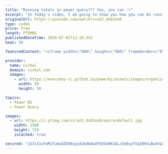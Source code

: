 ```yaml
---
title: "Running totals in power query??? Yes, you can :)"
excerpt: "In today's video, I am going to show you how you can do running totals or cummulative totals in Power Query, but do this only if you have no way to do it using DAX.  Also, I will show you how List.Range work, really cool function :)  Here you can download all the pbix files: https://curbal.com/donwload-center"
originalUrl: https://youtube.com/watch?v=uX3_dnb5on0
type: video
price: Free
length: PT5M6S
publishedDateTime: 2020-07-01T12:18:35Z
heat: 50

featuredContent: "<iframe width=\"800\" height=\"500\" frameborder=\"0\" src=\"https://www.youtube.com/embed/uX3_dnb5on0\" allow=\"accelerometer; autoplay; encrypted-media; gyroscope; picture-in-picture\" allowfullscreen></iframe>"

provider:
  name: Curbal
  domain: curbal.com
  images:
    - url: https://everyday-cc.github.io/powerbi/assets/images/organizations/curbal.com-50x50.jpg
      width: 50
      height: 50

topics:
  - Power BI
  - Power Query

images:
  - url: https://i.ytimg.com/vi/uX3_dnb5on0/maxresdefault.jpg
    width: 1280
    height: 720
    isCached: true

secured: "jG7xI1sFwMzTumwdZEH8xpjA2mdbAwUFQSOxW61ALz3e0uyfXqIB9nLBw4VpX4x4/3gwRRq3lPgvWhYG7TST9ahXg5uENpBk4VR4c2M0qVq7l45DD5aBu4BX7ZdsBtWSQVVTuGKpJo0Xvap+ZZqXv3lQg3QyG/SsFn2UrmcMxJSneCLZI0wFUvlcU6GYHd9Ubhmd+muR/3HKXEYWx9VOCkAbH5ogA59l8+ZqPWIMJFtbLTJzcfLytxWI1yRzrR8EJ+J10wMFjkEeBTamwmJUl7M+RvKQ1o66nzY7+UcZkfq4hqkJ7FrFWhIHcY28YHZc9E6cPkxn5BOXpKSOudzyRqpQmsbGeVVQp4MolRN3soD06AOBOZJ4LTinxuBZ3TVi39aWbZR+Why5JhZCLV/8gB6qxh9nQJ5arLf66sMRPK0=;2BVhpKSkjXgGeO8qBaq2Ag=="
---
```


